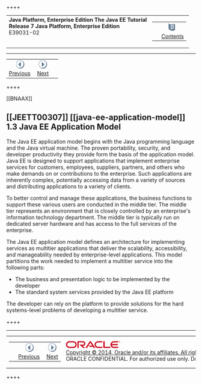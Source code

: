 ++++
<table cellspacing="0" cellpadding="0" width="100%">
<tr>
<td align="left" valign="top"><b>Java Platform, Enterprise Edition The Java EE Tutorial</b><br />
<b>Release 7 Java Platform, Enterprise Edition</b><br />
E39031-02</td>
<td valign="bottom" align="right">
<table cellspacing="0" cellpadding="0" width="225">
<tr>
<td>&nbsp;</td>
<td align="center" valign="top"><a href="toc.htm"><img src="img/toc.gif" alt="Go To Table Of Contents" /><br />
<span class="icon">Contents</span></a></td>
</tr>
</table>
</td>
</tr>
</table>
<hr />
<table cellspacing="0" cellpadding="0" width="100">
<tr>
<td align="center"><a href="overview002.html"><img src="img/leftnav.gif" alt="Previous" /><br />
<span class="icon">Previous</span></a>&nbsp;</td>
<td align="center"><a href="overview004.html"><img src="img/rightnav.gif" alt="Next" /><br />
<span class="icon">Next</span></a></td>
<td>&nbsp;</td>
</tr>
</table>
++++

[[BNAAX]]

[[JEETT00307]]
[[java-ee-application-model]]
1.3 Java EE Application Model
-----------------------------

The Java EE application model begins with the Java programming language
and the Java virtual machine. The proven portability, security, and
developer productivity they provide form the basis of the application
model. Java EE is designed to support applications that implement
enterprise services for customers, employees, suppliers, partners, and
others who make demands on or contributions to the enterprise. Such
applications are inherently complex, potentially accessing data from a
variety of sources and distributing applications to a variety of
clients.

To better control and manage these applications, the business functions
to support these various users are conducted in the middle tier. The
middle tier represents an environment that is closely controlled by an
enterprise's information technology department. The middle tier is
typically run on dedicated server hardware and has access to the full
services of the enterprise.

The Java EE application model defines an architecture for implementing
services as multitier applications that deliver the scalability,
accessibility, and manageability needed by enterprise-level
applications. This model partitions the work needed to implement a
multitier service into the following parts:

* The business and presentation logic to be implemented by the developer
* The standard system services provided by the Java EE platform

The developer can rely on the platform to provide solutions for the hard
systems-level problems of developing a multitier service.

++++
<hr />
<table cellspacing="0" cellpadding="0" width="100%">
<col width="33%" />
<col width="*" />
<col width="33%" />
<tr>
<td valign="bottom">
<table cellspacing="0" cellpadding="0" width="100">
<col width="*" />
<col width="48%" />
<col width="48%" />
<tr>
<td>&nbsp;</td>
<td align="center"><a href="overview002.html"><img src="img/leftnav.gif" alt="Previous" /><br />
<span class="icon">Previous</span></a>&nbsp;</td>
<td align="center"><a href="overview004.html"><img src="img/rightnav.gif" alt="Next" /><br />
<span class="icon">Next</span></a></td>
</tr>
</table>
</td>
<td><img src="img/oracle.gif" alt="Oracle Logo" /> <a href="img/cpyr.htm"><br />
<span>Copyright&nbsp;&copy;&nbsp;2014,&nbsp;Oracle&nbsp;and/or&nbsp;its&nbsp;affiliates.&nbsp;All&nbsp;rights&nbsp;reserved.</a><br>
ORACLE&nbsp;CONFIDENTIAL.&nbsp;For&nbsp;authorized&nbsp;use&nbsp;only.&nbsp;Do&nbsp;not&nbsp;distribute&nbsp;to&nbsp;third&nbsp;parties.</span></td>
<td valign="bottom" align="right">
<table cellspacing="0" cellpadding="0" width="225">
<tr>
<td>&nbsp;</td>
<td align="center" valign="top"><a href="toc.htm"><img src="img/toc.gif" alt="Go To Table Of Contents" /><br />
<span>Contents</span></a></td>
</tr>
</table>
</td>
</tr>
</table>
<p align="center"></p>
++++